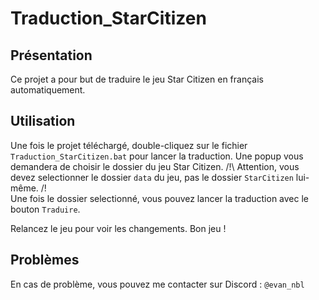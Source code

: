 # Traduction_StarCitizen

## Présentation

Ce projet a pour but de traduire le jeu Star Citizen en français automatiquement.

## Utilisation

Une fois le projet téléchargé, double-cliquez sur le fichier `Traduction_StarCitizen.bat` pour lancer la traduction.
Une popup vous demandera de choisir le dossier du jeu Star Citizen. /!\ Attention, vous devez selectionner le dossier `data` du jeu, pas le dossier `StarCitizen` lui-même. /!\
Une fois le dossier selectionné, vous pouvez lancer la traduction avec le bouton `Traduire`.

Relancez le jeu pour voir les changements.
Bon jeu !

## Problèmes
En cas de problème, vous pouvez me contacter sur Discord : `@evan_nbl`
